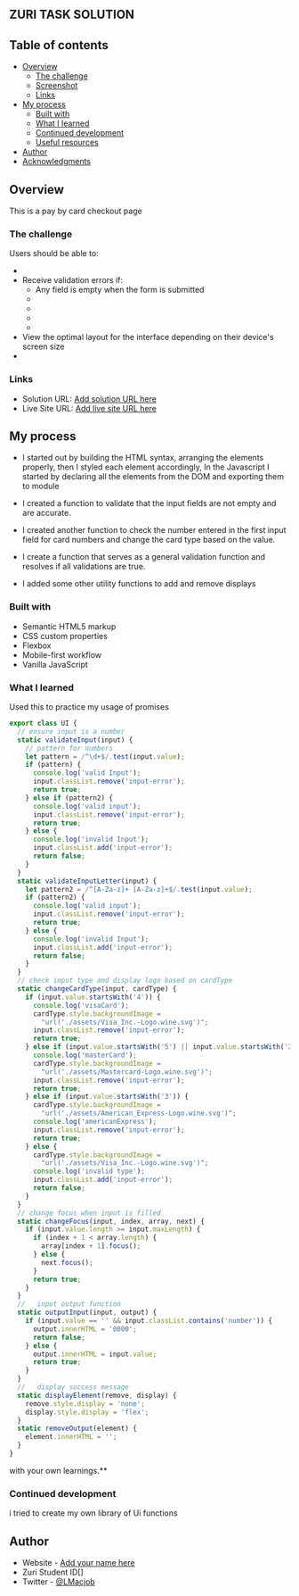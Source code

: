 ## ZURI TASK SOLUTION

## Table of contents

- [Overview](#overview)
  - [The challenge](#the-challenge)
  - [Screenshot](#screenshot)
  - [Links](#links)
- [My process](#my-process)
  - [Built with](#built-with)
  - [What I learned](#what-i-learned)
  - [Continued development](#continued-development)
  - [Useful resources](#useful-resources)
- [Author](#author)
- [Acknowledgments](#acknowledgments)

## Overview

This is a pay by card checkout page 

### The challenge

Users should be able to:

- 
- Receive validation errors if:
  - Any field is empty when the form is submitted
  - 
  - 
  - 
  - 
- View the optimal layout for the interface depending on their device's screen size
- 

### Links

- Solution URL: [Add solution URL here](https://your-solution-url.com)
- Live Site URL: [Add live site URL here](https://your-live-site-url.com)

## My process

- I started out by building the HTML syntax, arranging the elements properly, then I styled each element accordingly,
  In the Javascript I started by declaring all the elements from the DOM and exporting them to module
- I created a function to validate that the input fields are not empty and are accurate.
- I created another function to check the number entered in the first input field for card numbers and change the card type based on the value.
- I create a function that serves as a general validation function and resolves if all validations are true.

- I added some other utility functions to add and remove displays

### Built with

- Semantic HTML5 markup
- CSS custom properties
- Flexbox
- Mobile-first workflow
- Vanilla JavaScript

### What I learned

Used this to practice my usage of promises

```js
export class UI {
  // ensure input is a number
  static validateInput(input) {
    // pattern for numbers
    let pattern = /^\d+$/.test(input.value);
    if (pattern) {
      console.log('valid Input');
      input.classList.remove('input-error');
      return true;
    } else if (pattern2) {
      console.log('valid input');
      input.classList.remove('input-error');
      return true;
    } else {
      console.log('invalid Input');
      input.classList.add('input-error');
      return false;
    }
  }
  static validateInputLetter(input) {
    let pattern2 = /^[A-Za-z]+ [A-Za-z]+$/.test(input.value);
    if (pattern2) {
      console.log('valid input');
      input.classList.remove('input-error');
      return true;
    } else {
      console.log('invalid Input');
      input.classList.add('input-error');
      return false;
    }
  }
  // check input type and display logo based on cardType
  static changeCardType(input, cardType) {
    if (input.value.startsWith('4')) {
      console.log('visaCard');
      cardType.style.backgroundImage =
        "url('./assets/Visa_Inc.-Logo.wine.svg')";
      input.classList.remove('input-error');
      return true;
    } else if (input.value.startsWith('5') || input.value.startsWith('2')) {
      console.log('masterCard');
      cardType.style.backgroundImage =
        "url('./assets/Mastercard-Logo.wine.svg')";
      input.classList.remove('input-error');
      return true;
    } else if (input.value.startsWith('3')) {
      cardType.style.backgroundImage =
        "url('./assets/American_Express-Logo.wine.svg')";
      console.log('americanExpress');
      input.classList.remove('input-error');
      return true;
    } else {
      cardType.style.backgroundImage =
        "url('./assets/Visa_Inc.-Logo.wine.svg')";
      console.log('invalid type');
      input.classList.add('input-error');
      return false;
    }
  }
  // change focus when input is filled
  static changeFocus(input, index, array, next) {
    if (input.value.length >= input.maxLength) {
      if (index + 1 < array.length) {
        array[index + 1].focus();
      } else {
        next.focus();
      }
      return true;
    }
  }
  //   input output function
  static outputInput(input, output) {
    if (input.value == '' && input.classList.contains('number')) {
      output.innerHTML = '0000';
      return false;
    } else {
      output.innerHTML = input.value;
      return true;
    }
  }
  //   display success message
  static displayElement(remove, display) {
    remove.style.display = 'none';
    display.style.display = 'flex';
  }
  static removeOutput(element) {
    element.innerHTML = '';
  }
}
```

with your own learnings.\*\*

### Continued development

i tried to create my own library of Ui functions

## Author

- Website - [Add your name here](https://www.your-site.com)
- Zuri Student ID[]
- Twitter - [@LMacjob](https://www.twitter.com/LMacjob)

